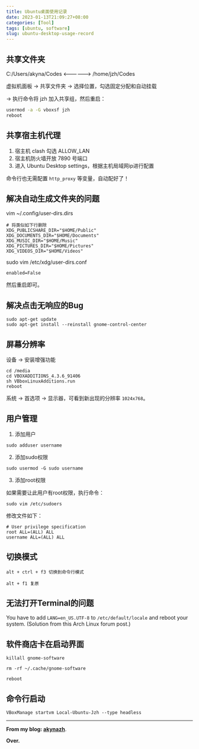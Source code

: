 ```yaml
---
title: Ubuntu桌面使用记录
date: 2023-01-13T21:09:27+08:00
categories: [Tool]
tags: [ubuntu, software]
slug: ubuntu-desktop-usage-record
---
```

## 共享文件夹

C:/Users/akyna/Codes <------> /home/jzh/Codes

虚拟机面板 -> 共享文件夹 -> 选择位置，勾选固定分配和自动挂载

-> 执行命令将 jzh 加入共享组，然后重启：

```bash
usermod -a -G vboxsf jzh
reboot
```

## 共享宿主机代理

1. 宿主机 clash 勾选 ALLOW_LAN
2. 宿主机防火墙开放 7890 号端口
3. 进入 Ubuntu Desktop settings，根据主机局域网ip进行配置

命令行也无需配置 `http_proxy` 等变量，自动配好了！

## 解决自动生成文件夹的问题

vim ~/.config/user-dirs.dirs

```
# 将类似如下行删除
XDG_PUBLICSHARE_DIR="$HOME/Public"
XDG_DOCUMENTS_DIR="$HOME/Documents"
XDG_MUSIC_DIR="$HOME/Music"
XDG_PICTURES_DIR="$HOME/Pictures"
XDG_VIDEOS_DIR="$HOME/Videos"
```

sudo vim /etc/xdg/user-dirs.conf

```
enabled=False
```

然后重启即可。

## 解决点击无响应的Bug

```
sudo apt-get update
sudo apt-get install --reinstall gnome-control-center
```

## 屏幕分辨率

设备 -> 安装增强功能

```
cd /media
cd VBOXADDITIONS_4.3.6_91406
sh VBboxLinuxAdditions.run
reboot
```

系统 -> 首选项 -> 显示器，可看到新出现的分辨率 `1024x768`。

## 用户管理

1. 添加用户

```
sudo adduser username 
```

2. 添加sudo权限

```
sudo usermod -G sudo username 
```

3. 添加root权限

如果需要让此用户有root权限，执行命令：

```
sudo vim /etc/sudoers
```

修改文件如下：

```
# User privilege specification
root ALL=(ALL) ALL
username ALL=(ALL) ALL
```

## 切换模式

```
alt + ctrl + f3 切换到命令行模式

alt + f1 复原
```

## 无法打开Terminal的问题

You have to add `LANG=en_US.UTF-8` to `/etc/default/locale` and reboot your system. (Solution from this Arch Linux forum post.)

## 软件商店卡在启动界面

```
killall gnome-software

rm -rf ~/.cache/gnome-software

reboot
```

## 命令行启动

```
VBoxManage startvm Local-Ubuntu-Jzh --type headless
```

---

**From my blog: [akynazh](https://akynazh.site)**.

**Over.**
